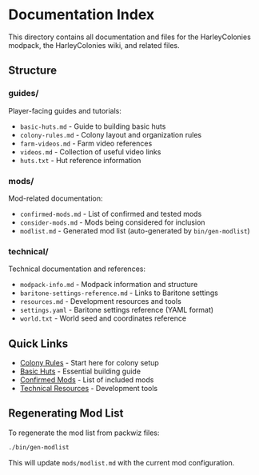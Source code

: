 # Documentation Index

This directory contains all documentation and files for the HarleyColonies
modpack, the HarleyColonies wiki, and related files.

## Structure

### guides/

Player-facing guides and tutorials:
- `basic-huts.md` - Guide to building basic huts
- `colony-rules.md` - Colony layout and organization rules
- `farm-videos.md` - Farm video references
- `videos.md` - Collection of useful video links
- `huts.txt` - Hut reference information

### mods/

Mod-related documentation:
- `confirmed-mods.md` - List of confirmed and tested mods
- `consider-mods.md` - Mods being considered for inclusion
- `modlist.md` - Generated mod list (auto-generated by `bin/gen-modlist`)

### technical/

Technical documentation and references:
- `modpack-info.md` - Modpack information and structure
- `baritone-settings-reference.md` - Links to Baritone settings
- `resources.md` - Development resources and tools
- `settings.yaml` - Baritone settings reference (YAML format)
- `world.txt` - World seed and coordinates reference

## Quick Links

- [Colony Rules](guides/colony-rules.md) - Start here for colony setup
- [Basic Huts](guides/basic-huts.md) - Essential building guide
- [Confirmed Mods](mods/confirmed-mods.md) - List of included mods
- [Technical Resources](technical/resources.md) - Development tools

## Regenerating Mod List

To regenerate the mod list from packwiz files:

```bash
./bin/gen-modlist
```

This will update `mods/modlist.md` with the current mod configuration.

